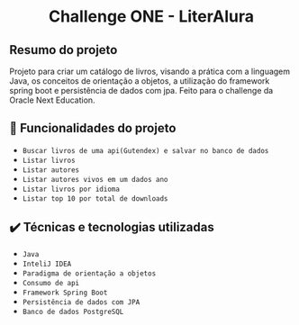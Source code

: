 <h1 align="center"> Challenge ONE - LiterAlura </h1>

## Resumo do projeto
Projeto para criar um catálogo de livros, visando a prática com a linguagem Java, os conceitos de orientação a objetos, a utilização do framework spring boot e persistência de dados com jpa.
Feito para o challenge da Oracle Next Education.

## 🔨 Funcionalidades do projeto

- `Buscar livros de uma api(Gutendex) e salvar no banco de dados`
- `Listar livros`
- `Listar autores`
- `Listar autores vivos em um dados ano`
- `Listar livros por idioma`
- `Listar top 10 por total de downloads`

## ✔️ Técnicas e tecnologias utilizadas

- ``Java``
- ``InteliJ IDEA``
- ``Paradigma de orientação a objetos``
- ``Consumo de api``
- ``Framework Spring Boot``
- ``Persistência de dados com JPA``
- ``Banco de dados PostgreSQL``
